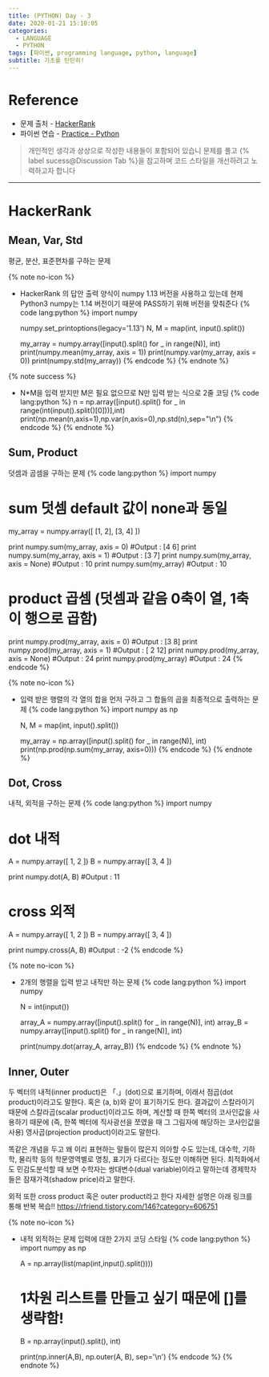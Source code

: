 ```yaml
---
title: (PYTHON) Day - 3
date: 2020-01-21 15:10:05
categories:
  - LANGUAGE
  - PYTHON
tags: [파이썬, programming language, python, language]
subtitle: 기초를 탄탄히!
---
```



# Reference

- 문제 출처 - [HackerRank](https://www.hackerrank.com/dashboard)
- 파이썬 연습 - [Practice - Python](https://www.hackerrank.com/domains/python?filters%5Bstatus%5D%5B%5D=unsolved&badge_type=python)

> 개인적인 생각과 상상으로 작성한 내용들이 포함되어 있습니
> 문제를 풀고 {% label sucess@Discussion Tab %}을 참고하며 코드 스타일을 개선하려고 노력하고자 합니다

------


# HackerRank

## Mean, Var, Std

평균, 분산, 표준편차를 구하는 문제

{% note no-icon %}
  - HackerRank 의 답안 출력 양식이 numpy 1.13 버전을 사용하고 있는데
  현제 Python3 numpy는 1.14 버전이기 때문에 PASS하기 위해 버전을 맞춰준다
  {% code lang:python %}
    import numpy

    numpy.set_printoptions(legacy='1.13')
    N, M = map(int, input().split())

    my_array = numpy.array([input().split() for _ in range(N)], int)
    print(numpy.mean(my_array, axis = 1))
    print(numpy.var(my_array, axis = 0))
    print(numpy.std(my_array))  {% endcode %}
{% endnote %}

{% note success %}
  - N*M을 입력 받지만 M은 필요 없으므로 N만 입력 받는 식으로 2줄 코딩
  {% code lang:python %}
    n = np.array([input().split() for _ in range(int(input().split()[0]))],int)
    print(np.mean(n,axis=1),np.var(n,axis=0),np.std(n),sep="\n") {% endcode %}
{% endnote %}


## Sum, Product

덧셈과 곱셈을 구하는 문제
{% code lang:python %}
  import numpy

  # sum 덧셈 default 값이 none과 동일
  my_array = numpy.array([ [1, 2], [3, 4] ])

  print numpy.sum(my_array, axis = 0)         #Output : [4 6]
  print numpy.sum(my_array, axis = 1)         #Output : [3 7]
  print numpy.sum(my_array, axis = None)      #Output : 10
  print numpy.sum(my_array)                   #Output : 10


  # product 곱셈 (덧셈과 같음 0축이 열, 1축이 행으로 곱함)
  print numpy.prod(my_array, axis = 0)            #Output : [3 8]
  print numpy.prod(my_array, axis = 1)            #Output : [ 2 12]
  print numpy.prod(my_array, axis = None)         #Output : 24
  print numpy.prod(my_array)                      #Output : 24
{% endcode %}

{% note no-icon %}
  - 입력 받은 행렬의 각 열의 합을 먼저 구하고 그 합들의 곱을 최종적으로 출력하는 문제
  {% code lang:python %}
    import numpy as np

    N, M = map(int, input().split())

    my_array = np.array([input().split() for _ in range(N)], int)
    print(np.prod(np.sum(my_array, axis=0)))  {% endcode %}
{% endnote %}


## Dot, Cross

내적, 외적을 구하는 문제
{% code lang:python %}
  import numpy

  # dot 내적
  A = numpy.array([ 1, 2 ])
  B = numpy.array([ 3, 4 ])

  print numpy.dot(A, B)       #Output : 11

  # cross 외적
  A = numpy.array([ 1, 2 ])
  B = numpy.array([ 3, 4 ])

  print numpy.cross(A, B)     #Output : -2
{% endcode %}

{% note no-icon %}
  - 2개의 행렬을 입력 받고 내적만 하는 문제
  {% code lang:python %}
    import numpy

    N = int(input())

    array_A = numpy.array([input().split() for _ in range(N)], int)
    array_B = numpy.array([input().split() for _ in range(N)], int)

    print(numpy.dot(array_A, array_B))  {% endcode %}
{% endnote %}



## Inner, Outer

두 벡터의 내적(inner product)은 「.」(dot)으로 표기하며, 이래서 점곱(dot product)이라고도 말한다. 혹은 (a, b)와 같이 표기하기도 한다.
결과값이 스칼라이기 때문에 스칼라곱(scalar product)이라고도 하며, 계산할 때 한쪽 벡터의 코사인값을 사용하기 때문에
(즉, 한쪽 벡터에 직사광선을 쪼였을 때 그 그림자에 해당하는 코사인값을 사용) 영사곱(projection product)이라고도 말한다.

똑같은 개념을 두고 왜 이리 표현하는 말들이 많은지 의아할 수도 있는데, 대수학, 기하학, 물리학 등의 학문영역별로 명칭, 표기가 다르다는 정도만 이해하면 된다.
최적화에서도 민감도분석할 때 보면 수학자는 쌍대변수(dual variable)이라고 말하는데 경제학자들은 잠재가격(shadow price)라고 말한다.

외적 또한 cross product 혹은 outer product라고 한다
자세한 설명은 아래 링크를 통해 반복 복습!!
https://rfriend.tistory.com/146?category=606751


{% note no-icon %}
  - 내적 외적하는 문제
    입력에 대한 2가지 코딩 스타일
  {% code lang:python %}
    import numpy as np

    A = np.array(list(map(int,input().split())))
    # 1차원 리스트를 만들고 싶기 때문에 []를 생략함!
    B = np.array(input().split(), int)

    print(np.inner(A,B), np.outer(A, B), sep='\n') {% endcode %}
{% endnote %}
